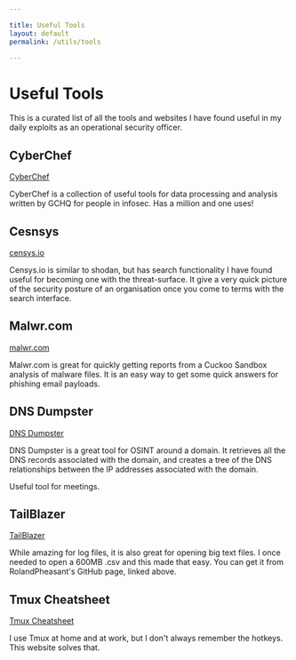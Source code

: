 ```yaml
---

title: Useful Tools
layout: default
permalink: /utils/tools

---
```


# Useful Tools

This is a curated list of all the tools and websites I have found useful in my daily exploits as an operational security officer.

## CyberChef

[CyberChef][cc]

CyberChef is a collection of useful tools for data processing and analysis written by GCHQ for people in infosec. Has a million and one uses!

## Cesnsys

[censys.io][censys]

Censys.io is similar to shodan, but has search functionality I have found useful for becoming one with the threat-surface. It give a very quick picture of the security posture of an organisation once you come to terms with the search interface.

## Malwr.com

[malwr.com][mal]

Malwr.com is great for quickly getting reports from a Cuckoo Sandbox analysis of malware files. It is an easy way to get some quick answers for phishing email payloads.

## DNS Dumpster

[DNS Dumpster][dns]

DNS Dumpster is a great tool for OSINT around a domain. It retrieves all the DNS records associated with the domain, and creates a tree of the DNS relationships between the IP addresses associated with the domain.

Useful tool for meetings.

## TailBlazer

[TailBlazer][tb]

While amazing for log files, it is also great for opening big text files. I once needed to open a 600MB .csv and this made that easy. You can get it from RolandPheasant's GitHub page, linked above.

## Tmux Cheatsheet
[Tmux Cheatsheet][tmxcs]

I use Tmux at home and at work, but I don't always remember the hotkeys. This website solves that.

[cc]: https://gchq.github.io/CyberChef/ "CyberChef JS utility github page"
[tb]: https://github.com/RolandPheasant/TailBlazer "TailBlazer log tailing .NET application"
[tmxcs]: https://tmuxcheatsheet.com/ "Tmux cheatsheet website"
[mal]: https://malwr.com/ "Malwr.com Malware Analysis"
[dns]: https://dnsdumpster.com/ "DNS Dumpster website"
[censys]: https://censys.io/ "censys.io internet records search"